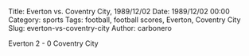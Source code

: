 Title: Everton vs. Coventry City, 1989/12/02
Date: 1989/12/02 00:00
Category: sports
Tags: football, football scores, Everton, Coventry City
Slug: everton-vs-coventry-city
Author: carbonero


Everton 2 - 0 Coventry City
